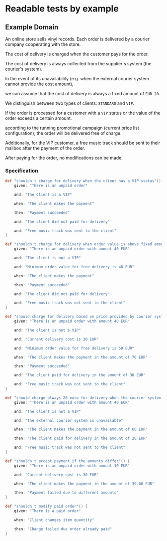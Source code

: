 # Readable tests by example

## Example Domain

An online store sells vinyl records. Each order is delivered by a courier company cooperating with the store. 

The cost of delivery is charged when the customer pays for the order. 

The cost of delivery is always collected from the supplier's system (the courier's system). 

In the event of its unavailability (e.g. when the external courier system cannot provide the cost amount),  

we can assume that the cost of delivery is always a fixed amount of `EUR 20`.

We distinguish between two types of clients: `STANDARD` and `VIP`. 

If the order is processed for a customer with a `VIP` status or the value of the order exceeds a certain amount.

according to the running promotional campaign (current price list configuration), the order will be delivered free of charge.

Additionally, for the VIP customer, a free music track should be sent to their mailbox after the payment of the order.

After paying for the order, no modifications can be made.

### Specification

```groovy
def "shouldn't charge for delivery when the client has a VIP status"() {
    given: "There is an unpaid order"

    and: "The Client is a VIP"

    when: "The client makes the payment"

    then: "Payment succeeded"

    and: "The client did not paid for delivery"

    and: "Free music track was sent to the client"
}

def "shouldn't charge for delivery when order value is above fixed amount based on promotion price list"() {
    given: "There is an unpaid order with amount 40 EUR"

    and: "The client is not a VIP"

    and: "Minimum order value for free delivery is 40 EUR"

    when: "The client makes the payment"

    then: "Payment succeeded"

    and: "The client did not paid for delivery"

    and: "Free music track was not sent to the client"
}

def "should charge for delivery based on price provided by courier system"() {
    given: "There is an unpaid order with amount 40 EUR"

    and: "The client is not a VIP"

    and: "Current delivery cost is 30 EUR"

    and: "Minimum order value for free delivery is 50 EUR"

    when: "The client makes the payment in the amount of 70 EUR"

    then: "Payment succeeded"

    and: "The client paid for delivery in the amount of 30 EUR"

    and: "Free music track was not sent to the client"
}

def "should charge always 20 euro for delivery when the courier system is unavailable"() {
    given: "There is an unpaid order with amount 40 EUR"

    and: "The client is not a VIP"

    and: "The external courier system is unavailable"

    when: "The client makes the payment in the amount of 60 EUR"

    then: "The client paid for delivery in the amount of 20 EUR"

    and: "Free music track was not sent to the client"
}

def "shouldn't accept payment if the amounts differ"() {
    given: "There is an unpaid order with amount 10 EUR"

    and: "Current delivery cost is 30 EUR"

    when: "The client makes the payment in the amount of 39.00 EUR"

    then: "Payment failed due to different amounts"
}

def "shouldn't modify paid order"() {
    given: "There is a paid order"

    when: "Client changes item quantity"

    then: "Change failed due order already paid"
}
```

